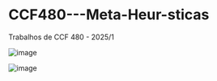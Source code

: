 # CCF480---Meta-Heur-sticas
Trabalhos de CCF 480 - 2025/1

![image](https://github.com/user-attachments/assets/4e1d15d4-3752-4304-a26a-3b7de3c19cc3)


![image](https://github.com/user-attachments/assets/1b8bc6b2-50a6-408e-8624-a135828acfb9)
